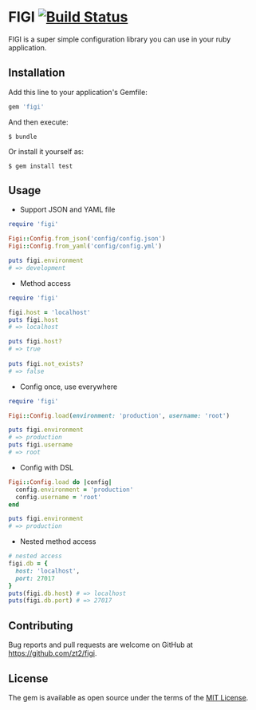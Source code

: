 # FIGI [![Build Status](https://travis-ci.org/zt2/figi.svg?branch=master)](https://travis-ci.org/zt2/figi)

FIGI is a super simple configuration library you can use in your ruby application.

## Installation

Add this line to your application's Gemfile:

```ruby
gem 'figi'
```

And then execute:

    $ bundle

Or install it yourself as:

    $ gem install test

## Usage

- Support JSON and YAML file

```ruby
require 'figi'

Figi::Config.from_json('config/config.json')
Figi::Config.from_yaml('config/config.yml')

puts figi.environment
# => development
```

- Method access

```ruby
require 'figi'

figi.host = 'localhost'
puts figi.host
# => localhost

puts figi.host?
# => true
 
puts figi.not_exists?
# => false 
```

- Config once, use everywhere

```ruby
require 'figi'

Figi::Config.load(environment: 'production', username: 'root')

puts figi.environment
# => production
puts figi.username
# => root
```

- Config with DSL

```ruby
Figi::Config.load do |config|
  config.environment = 'production'
  config.username = 'root'
end

puts figi.environment
# => production
```

- Nested method access

```ruby
# nested access
figi.db = {
  host: 'localhost',
  port: 27017
}
puts(figi.db.host) # => localhost
puts(figi.db.port) # => 27017
```

## Contributing

Bug reports and pull requests are welcome on GitHub at https://github.com/zt2/figi.

## License

The gem is available as open source under the terms of the [MIT License](https://opensource.org/licenses/MIT).
